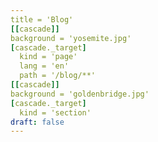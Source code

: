```yaml
---
title = 'Blog'
[[cascade]]
background = 'yosemite.jpg'
[cascade._target]
  kind = 'page'
  lang = 'en'
  path = '/blog/**'
[[cascade]]
background = 'goldenbridge.jpg'
[cascade._target]
  kind = 'section'
draft: false
---
```


